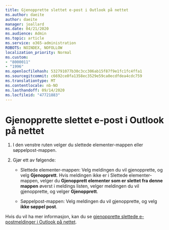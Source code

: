 ```yaml
---
title: Gjenopprette slettet e-post i Outlook på nettet
ms.author: daeite
author: daeite
manager: joallard
ms.date: 04/21/2020
ms.audience: Admin
ms.topic: article
ms.service: o365-administration
ROBOTS: NOINDEX, NOFOLLOW
localization_priority: Normal
ms.custom:
- "8000011"
- "1996"
ms.openlocfilehash: 532791077b30c3cc306ab15f87f9e1fc1fc4ffa1
ms.sourcegitcommit: c6692ce0fa1358ec3529e59ca0ecdfdea4cdc759
ms.translationtype: MT
ms.contentlocale: nb-NO
ms.lasthandoff: 09/14/2020
ms.locfileid: "47721883"
---
```

# <a name="recover-deleted-email-in-outlook-on-the-web"></a>Gjenopprette slettet e-post i Outlook på nettet

1. I den venstre ruten velger du slettede elementer-mappen eller søppelpost-mappen.

2. Gjør ett av følgende:

    - Slettede elementer-mappen: Velg meldingen du vil gjenopprette, og velg **Gjenopprett**. Hvis meldingen ikke er i Slettede elementer-mappen, velger du **Gjenopprett elementer som er slettet fra denne mappen** øverst i meldings listen, velger meldingen du vil gjenopprette, og velger **Gjenopprett**.

    - Søppelpost-mappen: Velg meldingen du vil gjenopprette, og velg **ikke søppel post**.

Hvis du vil ha mer informasjon, kan du se [gjenopprette slettede e-postmeldinger i Outlook på nettet](https://support.office.com/article/a8ca78ac-4721-4066-95dd-571842e9fb11).